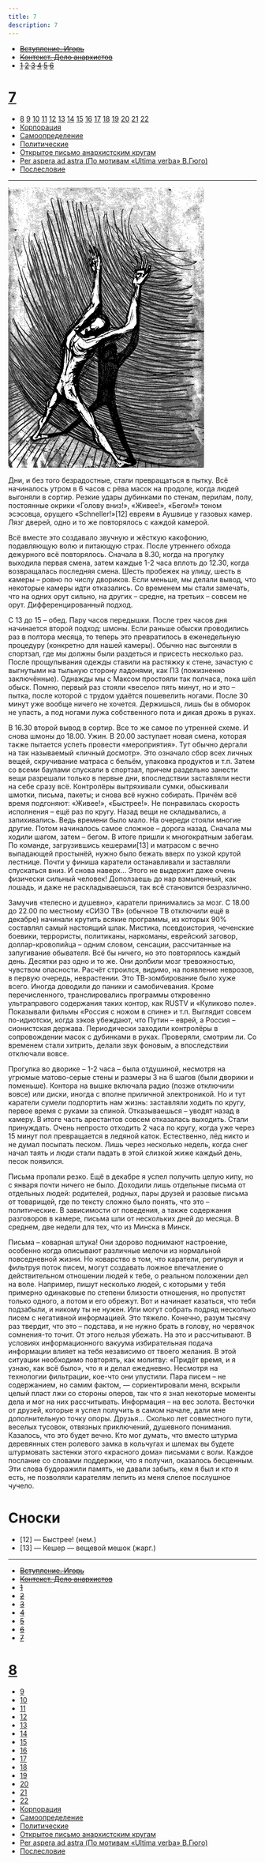 ```yaml
---
title: 7
description: 7
---
```


- ~~[Вступление. Игорь](./1.md)~~
- ~~[Контекст. Дело анархистов](./2.md)~~
- ~~[1](./3.md)  [2](./4.md)  [3](./5.md)  [4](./6.md)  [5](./7.md)  [6](./8.md)~~  
# [7](./9.md)  
- [8](./10.md)  [9](./11.md)  [10](./12.md)  [11](./13.md)  [12](./14.md)  [13](./15.md)  [14](./16.md)  [15](./17.md)  [16](./18.md)  [17](./19.md)  [18](./20.md)  [19](./21.md)  [20](./22.md)  [21](./23.md)  [22](./24.md)
- [Корпорация](./25.md)
- [Самоопределение](./26.md)
- [Политические](./27.md)
- [Открытое письмо анархистским кругам](./28.md)
- [Per aspera ad astra (По мотивам «Ultima verba» В.Гюго)](./29.md)
- [Послесловие](./30.md)

---

![](./img/5.png)

Дни, и без того безрадостные, стали превращаться в пытку. Всё начиналось утром в 6 часов с рёва масок на продоле, когда людей выгоняли в сортир. Резкие удары дубинками по стенам, перилам, полу, постоянные окрики «Голову вниз!», «Живее!», «Бегом!» тоном эсэсовца, орущего «Schneller!»[12] евреям в Аушвице у газовых камер. Лязг дверей, одно и то же повторялось с каждой камерой.

Всё вместе это создавало звучную и жёсткую какофонию, подавляющую волю и питающую страх. После утреннего обхода дежурного всё повторялось. Сначала в 8.30, когда на прогулку выходила первая смена, затем каждые 1-2 часа вплоть до 12.30, когда возвращалась последняя смена. Шесть пробежек на улицу, шесть в камеры – ровно по числу двориков. Если меньше, мы делали вывод, что некоторые камеры идти отказались. Со временем мы стали замечать, что на одних орут сильно, на других – средне, на третьих – совсем не орут. Дифференцированный подход.

С 13 до 15 – обед. Пару часов передышки. После трех часов дня начинается второй подход: шмоны. Если раньше обыски проводились раз в полтора месяца, то теперь это превратилось в еженедельную процедуру (конкретно для нашей камеры). Обычно нас выгоняли в спортзал, где мы должны были раздеться и присесть несколько раз. После прощупывания одежды ставили на растяжку к стене, зачастую с выгнутыми на тыльную сторону ладонями, как ПЗ (пожизненно заключённые). Однажды мы с Максом простояли так полчаса, пока шёл обыск. Помню, первый раз стояли «весело» пять минут, но и это – пытка, после которой с трудом удаётся пошевелить ногами. После 30 минут уже вообще ничего не хочется. Держишься, лишь бы в обморок не упасть, а под ногами лужа собственного пота и дикая дрожь в руках.

В 16.30 второй вывод в сортир. Все то же самое по утренней схеме. И снова шмоны до 18.00. Ужин. В 20.00 заступает новая смена, которая также пытается успеть провести «мероприятия». Тут обычно дергали на так называемый «личный досмотр». Это означало сбор всех личных вещей, скручивание матраса с бельём, упаковка продуктов и т.п. Затем со всеми баулами спускали в спортзал, причем раздельно занести вещи разрешали только в первые дни, впоследствии заставляли нести на себе сразу всё. Контролёры вытряхивали сумки, обыскивали шмотки, письма, пакеты; и снова всё нужно собирать. Причём всё время подгоняют: «Живее!», «Быстрее!». Не понравилась скорость исполнения – ещё раз по кругу. Назад вещи не складывались, а запихивались. Ведь времени было мало. На очереди стояли многие другие. Потом начиналось самое сложное – дорога назад. Сначала мы ходили шагом, затем – бегом. В итоге пришли к многократным забегам. По команде, загрузившись кешерами[13] и матрасом с вечно выпадающей простынёй, нужно было бежать вверх по узкой крутой лестнице. Почти у финиша каратели останавливали и заставляли спускаться вниз. И снова наверх… Этого не выдержит даже очень физически сильный человек! Доползаешь до нар взмыленный, как лошадь, и даже не раскладываешься, так всё становится безразлично.

Замучив «телесно и душевно», каратели принимались за мозг. С 18.00 до 22.00 по местному ­«СИЗО ТВ» (обычное ТВ отключили ещё в декабре) начинали крутить всякие программы, из которых 90% составлял самый настоящий шлак. Мистика, псевдоистория, чеченские боевики, террористы, политиканы, наркоманы, еврейский заговор, доллар-кровопийца – одним словом, сенсации, рассчитанные на запугивание обывателя. Всё бы ничего, но это повторялось каждый день. Десятки раз одно и то же. Они долбили мозг тревожностью, чувством опасности. Расчёт строился, видимо, на появление неврозов, в первую очередь, неврастении. Это ТВ-зомбирование было хуже всего. Иногда доводили до паники и самобичевания. Кроме перечисленного, транслировались программы откровенно ультраправого содержания таких контор, как RUSTV и «Куликово поле». Показывали фильмы «Россия с ножом в спине» и т.п. Выглядит совсем по-идиотски, когда зэков убеждают, что Путин – еврей, а Россия – сионистская держава. Периодически заходили контролёры в сопровождении масок с дубинками в руках. Проверяли, смотрим ли. Со временем стали хитрить, делали звук фоновым, а впоследствии отключали вовсе.

Прогулка во дворике – 1-2 часа – была отдушиной, несмотря на угрюмые матово-серые стены и размеры 3 на 6 шагов (были дворики и поменьше). Контора на вышке включала радио (позже отключили вовсе) или диски, иногда с вполне приличной электроникой. Но и тут каратели сумели подпортить нам жизнь: заставляли ходить по кругу, первое время с руками за спиной. Отказываешься – уводят назад в камеру. В итоге часть арестантов совсем отказалась выходить. Стали принуждать. Очень непросто отходить 2 часа по кругу, когда уже через 15 минут пол превращается в ледяной каток. Естественно, лёд никто и не думал посыпать песком. Лишь через несколько недель, когда снег начал таять и люди стали падать в этой слизкой жиже каждый день, песок появился.

Письма пропали резко. Ещё в декабре я успел получить целую кипу, но с января почти ничего не было. Доходили лишь отдельные письма от отдельных людей: родителей, родных, пары друзей и разовые письма от товарищей, где по тексту сложно было понять, что это – политические. В зависимости от поведения, а также содержания разговоров в камере, письма шли от нескольких дней до месяца. В среднем, две недели для тех, что из Минска в Минск.

Письма – коварная штука! Они здорово поднимают настроение, особенно когда описывают различные мелочи из нормальной повседневной жизни. Но коварство в том, что каратели, регулируя и фильтруя поток писем, могут создавать ложное впечатление о действительном отношении людей к тебе, о реальном положении дел на воле. Например, пишут несколько людей, с которыми у тебя примерно одинаковые по степени близости отношения, но пропустят только одного, а потом и его обрежут. Вот и начинает казаться, что тебя подзабыли, и никому ты не нужен. Или могут собрать подряд несколько писем с негативной информацией. Это тяжело. Конечно, разум тысячу раз твердит, что это – подстава, и не нужно брать в голову, но червячок сомнения-то точит. От этого нельзя убежать. На это и рассчитывают. В условиях информационного вакуума избирательная подача информации влияет на тебя независимо от твоего желания. В этой ситуации необходимо повторять, как молитву: «Придёт время, и я узнаю, как всё было», что я и делал ежедневно. Несмотря на технологии фильтрации, кое-что они упустили. Пара писем – не содержанием, но самим фактом, — сориентировали меня, вскрыли целый пласт лжи со стороны оперов, так что я знал некоторые моменты дела и мог на них рассчитывать. Информация – на вес золота. Весточки от друзей, которые я успел получить в самом начале, дали мне дополнительную точку опоры. Друзья… Сколько лет совместного пути, веселых тусовок, отвязных приключений, душевного понимания. Казалось, что это будет вечно. Кто мог думать, что вместо штурма деревянных стен ролевого замка в кольчугах и шлемах вы будете штурмовать застенки этого «красного дома» письмами с воли. Каждое послание со словами поддержки, что я получил, оказалось бесценным. Эти слова будоражили память, не давали забыть, кем я был и кто я есть, не позволяли карателям лепить из меня слепое послушное чучело.

# Cноски

- [12] — Быстрее! (нем.)
- [13] — Кешер — вещевой мешок (жарг.)

---

- ~~[Вступление. Игорь](./1.md)~~
- ~~[Контекст. Дело анархистов](./2.md)~~
- ~~[1](./3.md)~~
- ~~[2](./4.md)~~
- ~~[3](./5.md)~~
- ~~[4](./6.md)~~
- ~~[5](./7.md)~~
- ~~[6](./8.md)~~
- ~~[7](./9.md)~~
# [8](./10.md)
- [9](./11.md)
- [10](./12.md)
- [11](./13.md)
- [12](./14.md)
- [13](./15.md)
- [14](./16.md)
- [15](./17.md)
- [16](./18.md)
- [17](./19.md)
- [18](./20.md)
- [19](./21.md)
- [20](./22.md)
- [21](./23.md)
- [22](./24.md)
- [Корпорация](./25.md)
- [Самоопределение](./26.md)
- [Политические](./27.md)
- [Открытое письмо анархистским кругам](./28.md)
- [Per aspera ad astra (По мотивам «Ultima verba» В.Гюго)](./29.md)
- [Послесловие](./30.md)
